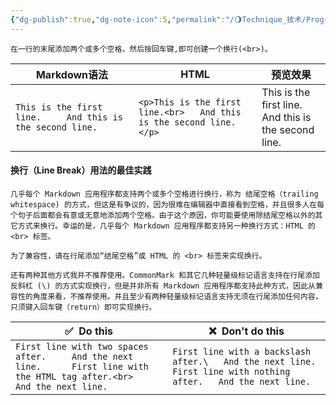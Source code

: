 ```yaml
---
{"dg-publish":true,"dg-note-icon":5,"permalink":"/🌖Technique_技术/Programming_编程/Markdown/Markdown_换行语法/","dgPassFrontmatter":true,"noteIcon":5,"created":"2024-08-25T19:18:47.247+08:00","updated":"2024-08-25T19:25:35.945+08:00"}
---
```


~~~
在一行的末尾添加两个或多个空格，然后按回车键,即可创建一个换行(<br>)。
~~~

| Markdown语法                                                 | HTML                                                                | 预览效果                                                      |
| ---------------------------------------------------------- | ------------------------------------------------------------------- | --------------------------------------------------------- |
| `This is the first line.     And this is the second line.` | `<p>This is the first line.<br>   And this is the second line.</p>` | This is the first line.  <br>And this is the second line. |
#### 换行（Line Break）用法的最佳实践
~~~
几乎每个 Markdown 应用程序都支持两个或多个空格进行换行，称为 结尾空格（trailing whitespace) 的方式，但这是有争议的，因为很难在编辑器中直接看到空格，并且很多人在每个句子后面都会有意或无意地添加两个空格。由于这个原因，你可能要使用除结尾空格以外的其它方式来换行。幸运的是，几乎每个 Markdown 应用程序都支持另一种换行方式：HTML 的 <br> 标签。

为了兼容性，请在行尾添加“结尾空格”或 HTML 的 <br> 标签来实现换行。

还有两种其他方式我并不推荐使用。CommonMark 和其它几种轻量级标记语言支持在行尾添加反斜杠 (\) 的方式实现换行，但是并非所有 Markdown 应用程序都支持此种方式，因此从兼容性的角度来看，不推荐使用。并且至少有两种轻量级标记语言支持无须在行尾添加任何内容，只须键入回车键（return）即可实现换行。
~~~

| ✅  Do this                                                                                                                         | ❌  Don't do this                                                                                                       |
| ---------------------------------------------------------------------------------------------------------------------------------- | ---------------------------------------------------------------------------------------------------------------------- |
| `First line with two spaces after.     And the next line.      First line with the HTML tag after.<br>   And the next line.      ` | `First line with a backslash after.\   And the next line.      First line with nothing after.   And the next line.   ` |
